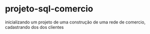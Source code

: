 # projeto-sql-comercio
inicializando um projeto de uma construção de uma rede de comercio, cadastrando dos dos clientes
